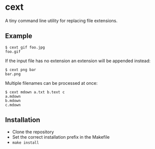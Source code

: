 # cext

A tiny command line utility for replacing file extensions.

## Example

	$ cext gif foo.jpg
	foo.gif

If the input file has no extension an extension will be appended instead:

	$ cext png bar
	bar.png

Multiple filenames can be processed at once:

	$ cext mdown a.txt b.text c
	a.mdown
	b.mdown
	c.mdown

## Installation

  * Clone the repository
  * Set the correct installation prefix in the Makefile
  * `make install`